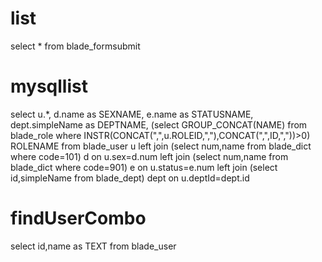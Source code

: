 list
===
select * from blade_formsubmit

mysqllist
===
select u.*,
	d.name as SEXNAME,
	e.name as STATUSNAME,
	dept.simpleName as DEPTNAME,
	(select GROUP_CONCAT(NAME) from blade_role where  INSTR(CONCAT(",",u.ROLEID,","),CONCAT(",",ID,","))>0) ROLENAME
from blade_user u 
	left join (select num,name from blade_dict where code=101) d on u.sex=d.num 
	left join (select num,name from blade_dict where code=901) e on u.status=e.num 
	left join (select id,simpleName from blade_dept) dept on u.deptId=dept.id
	
findUserCombo
===
select id,name as TEXT from blade_user
